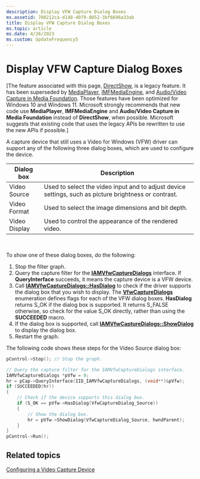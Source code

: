 ```yaml
---
description: Display VFW Capture Dialog Boxes
ms.assetid: 708212ca-d148-4079-8052-3bf6696a33ab
title: Display VFW Capture Dialog Boxes
ms.topic: article
ms.date: 4/26/2023
ms.custom: UpdateFrequency5
---
```


# Display VFW Capture Dialog Boxes

\[The feature associated with this page, [DirectShow](/windows/win32/directshow/directshow), is a legacy feature. It has been superseded by [MediaPlayer](/uwp/api/Windows.Media.Playback.MediaPlayer), [IMFMediaEngine](/windows/win32/api/mfmediaengine/nn-mfmediaengine-imfmediaengine), and [Audio/Video Capture in Media Foundation](windows/win32/medfound/audio-video-capture-in-media-foundation). Those features have been optimized for Windows 10 and Windows 11. Microsoft strongly recommends that new code use **MediaPlayer**, **IMFMediaEngine** and **Audio/Video Capture in Media Foundation** instead of **DirectShow**, when possible. Microsoft suggests that existing code that uses the legacy APIs be rewritten to use the new APIs if possible.\]

A capture device that still uses a Video for Windows (VFW) driver can support any of the following three dialog boxes, which are used to configure the device.



| Dialog box    | Description                                                                                           |
|---------------|-------------------------------------------------------------------------------------------------------|
| Video Source  | Used to select the video input and to adjust device settings, such as picture brightness or contrast. |
| Video Format  | Used to select the image dimensions and bit depth.                                                    |
| Video Display | Used to control the appearance of the rendered video.                                                 |



 

To show one of these dialog boxes, do the following:

1.  Stop the filter graph.
2.  Query the capture filter for the [**IAMVfwCaptureDialogs**](/windows/desktop/api/Strmif/nn-strmif-iamvfwcapturedialogs) interface. If **QueryInterface** succeeds, it means the capture device is a VFW device.
3.  Call [**IAMVfwCaptureDialogs::HasDialog**](/windows/desktop/api/Strmif/nf-strmif-iamvfwcapturedialogs-hasdialog) to check if the driver supports the dialog box that you wish to display. The [**VfwCaptureDialogs**](/windows/desktop/api/strmif/ne-strmif-vfwcapturedialogs) enumeration defines flags for each of the VFW dialog boxes. **HasDialog** returns S\_OK if the dialog box is supported. It returns S\_FALSE otherwise, so check for the value S\_OK directly, rather than using the **SUCCEEDED** macro.
4.  If the dialog box is supported, call [**IAMVfwCaptureDialogs::ShowDialog**](/windows/desktop/api/Strmif/nf-strmif-iamvfwcapturedialogs-showdialog) to display the dialog box.
5.  Restart the graph.

The following code shows these steps for the Video Source dialog box:


```C++
pControl->Stop(); // Stop the graph.

// Query the capture filter for the IAMVfwCaptureDialogs interface.
IAMVfwCaptureDialogs *pVfw = 0;
hr = pCap->QueryInterface(IID_IAMVfwCaptureDialogs, (void**)&pVfw);
if (SUCCEEDED(hr))
{
    // Check if the device supports this dialog box.
    if (S_OK == pVfw->HasDialog(VfwCaptureDialog_Source))
    {
        // Show the dialog box.
        hr = pVfw->ShowDialog(VfwCaptureDialog_Source, hwndParent);
    }
}
pControl->Run();
```



## Related topics

<dl> <dt>

[Configuring a Video Capture Device](configuring-a-video-capture-device.md)
</dt> </dl>

 

 



